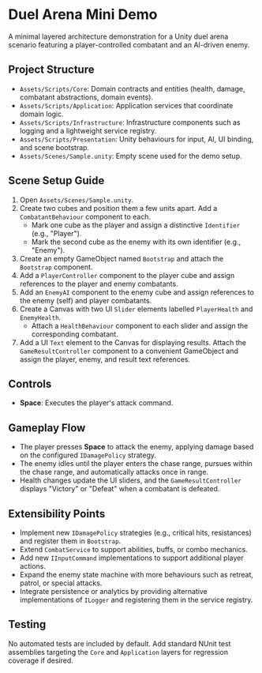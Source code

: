 # Duel Arena Mini Demo

A minimal layered architecture demonstration for a Unity duel arena scenario featuring a player-controlled combatant and an AI-driven enemy.

## Project Structure

- `Assets/Scripts/Core`: Domain contracts and entities (health, damage, combatant abstractions, domain events).
- `Assets/Scripts/Application`: Application services that coordinate domain logic.
- `Assets/Scripts/Infrastructure`: Infrastructure components such as logging and a lightweight service registry.
- `Assets/Scripts/Presentation`: Unity behaviours for input, AI, UI binding, and scene bootstrap.
- `Assets/Scenes/Sample.unity`: Empty scene used for the demo setup.

## Scene Setup Guide

1. Open `Assets/Scenes/Sample.unity`.
2. Create two cubes and position them a few units apart. Add a `CombatantBehaviour` component to each.
   - Mark one cube as the player and assign a distinctive `Identifier` (e.g., "Player").
   - Mark the second cube as the enemy with its own identifier (e.g., "Enemy").
3. Create an empty GameObject named `Bootstrap` and attach the `Bootstrap` component.
4. Add a `PlayerController` component to the player cube and assign references to the player and enemy combatants.
5. Add an `EnemyAI` component to the enemy cube and assign references to the enemy (self) and player combatants.
6. Create a Canvas with two UI `Slider` elements labelled `PlayerHealth` and `EnemyHealth`.
   - Attach a `HealthBehaviour` component to each slider and assign the corresponding combatant.
7. Add a UI `Text` element to the Canvas for displaying results. Attach the `GameResultController` component to a convenient GameObject and assign the player, enemy, and result text references.

## Controls

- **Space**: Executes the player's attack command.

## Gameplay Flow

- The player presses **Space** to attack the enemy, applying damage based on the configured `IDamagePolicy` strategy.
- The enemy idles until the player enters the chase range, pursues within the chase range, and automatically attacks once in range.
- Health changes update the UI sliders, and the `GameResultController` displays "Victory" or "Defeat" when a combatant is defeated.

## Extensibility Points

- Implement new `IDamagePolicy` strategies (e.g., critical hits, resistances) and register them in `Bootstrap`.
- Extend `CombatService` to support abilities, buffs, or combo mechanics.
- Add new `IInputCommand` implementations to support additional player actions.
- Expand the enemy state machine with more behaviours such as retreat, patrol, or special attacks.
- Integrate persistence or analytics by providing alternative implementations of `ILogger` and registering them in the service registry.

## Testing

No automated tests are included by default. Add standard NUnit test assemblies targeting the `Core` and `Application` layers for regression coverage if desired.
